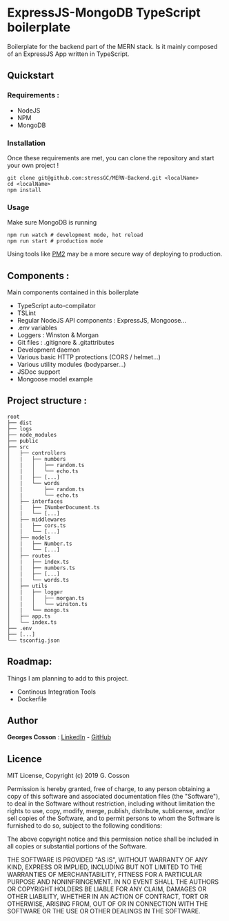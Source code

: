 # ExpressJS-MongoDB TypeScript boilerplate

Boilerplate for the backend part of the MERN stack. Is it mainly composed of an ExpressJS App written in TypeScript.

## Quickstart

### Requirements :
- NodeJS
- NPM
- MongoDB

### Installation
Once these requirements are met, you can clone the repository and start your own project !
```
git clone git@github.com:stressGC/MERN-Backend.git <localName>
cd <localName>
npm install
```
### Usage
Make sure MongoDB is running
```
npm run watch # development mode, hot reload
npm run start # production mode
```
Using tools like [PM2](http://pm2.keymetrics.io/) may be a more secure way of deploying to production.

## Components :
Main components contained in this boilerplate
- TypeScript auto-compilator
- TSLint
- Regular NodeJS API components : ExpressJS, Mongoose...
- .env variables
- Loggers : Winston & Morgan
- Git files : .gitignore & .gitattributes
- Development daemon
- Various basic HTTP protections (CORS / helmet...)
- Various utility modules (bodyparser...)
- JSDoc support
- Mongoose model example

## Project structure : 
```
root
├── dist
├── logs
├── node_modules
├── public
├── src
│   ├── controllers
│   |   ├── numbers
│   |   │   ├── random.ts
│   |   │   └── echo.ts
│   |   ├── [...]
│   |   └── words
│   |       ├── random.ts
│   |       └── echo.ts
│   ├── interfaces
│   |   ├── INumberDocument.ts
│   |   └── [...]
│   ├── middlewares
│   |   ├── cors.ts
│   |   └── [...]
│   ├── models
│   |   ├── Number.ts
│   |   └── [...]
│   ├── routes
│   |   ├── index.ts
│   |   ├── numbers.ts
│   |   ├── [...]
│   |   └── words.ts
│   ├── utils
│   |   ├── logger
│   |   │   ├── morgan.ts
│   |   │   └── winston.ts
│   |   └── mongo.ts
│   ├── app.ts
│   └── index.ts
├── .env
├── [...]
└── tsconfig.json
```


## Roadmap:
Things I am planning to add to this project.
- Continous Integration Tools
- Dockerfile

## Author
**Georges Cosson** : [LinkedIn](https://www.linkedin.com/in/georges-cosson/) - [GitHub](https://github.com/stressGC)

## Licence

MIT License, Copyright (c) 2019 G. Cosson

Permission is hereby granted, free of charge, to any person obtaining a copy of this software and associated documentation files (the "Software"), to deal
in the Software without restriction, including without limitation the rights to use, copy, modify, merge, publish, distribute, sublicense, and/or sell copies of the Software, and to permit persons to whom the Software is furnished to do so, subject to the following conditions:

The above copyright notice and this permission notice shall be included in all copies or substantial portions of the Software.

THE SOFTWARE IS PROVIDED "AS IS", WITHOUT WARRANTY OF ANY KIND, EXPRESS OR IMPLIED, INCLUDING BUT NOT LIMITED TO THE WARRANTIES OF MERCHANTABILITY, FITNESS FOR A PARTICULAR PURPOSE AND NONINFRINGEMENT. IN NO EVENT SHALL THE AUTHORS OR COPYRIGHT HOLDERS BE LIABLE FOR ANY CLAIM, DAMAGES OR OTHER
LIABILITY, WHETHER IN AN ACTION OF CONTRACT, TORT OR OTHERWISE, ARISING FROM, OUT OF OR IN CONNECTION WITH THE SOFTWARE OR THE USE OR OTHER DEALINGS IN THE
SOFTWARE.
